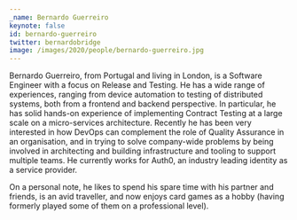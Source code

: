 ```yaml
---
_name: Bernardo Guerreiro
keynote: false
id: bernardo-guerreiro
twitter: bernardobridge
image: /images/2020/people/bernardo-guerreiro.jpg
---
```

Bernardo Guerreiro, from Portugal and living in London, is a Software Engineer with a focus on Release and Testing. He
has a wide range of experiences, ranging from device automation to testing of distributed systems, both from a frontend
and backend perspective. In particular, he has solid hands-on experience of implementing Contract Testing at a large
scale on a micro-services architecture. Recently he has been very interested in how DevOps can complement the role of
Quality Assurance in an organisation, and in trying to solve company-wide problems by being involved in architecting and
building infrastructure and tooling to support multiple teams. He currently works for Auth0, an industry leading identity as a service provider.

On a personal note, he likes to spend his spare time with his partner and friends, is an avid traveller, and now enjoys
card games as a hobby (having formerly played some of them on a professional level).